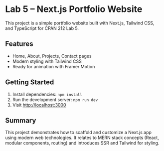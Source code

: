 
# Lab 5 – Next.js Portfolio Website

This project is a simple portfolio website built with Next.js, Tailwind CSS, and TypeScript for CPAN 212 Lab 5.

## Features
- Home, About, Projects, Contact pages
- Modern styling with Tailwind CSS
- Ready for animation with Framer Motion

## Getting Started
1. Install dependencies: `npm install`
2. Run the development server: `npm run dev`
3. Visit [http://localhost:3000](http://localhost:3000)

## Summary
This project demonstrates how to scaffold and customize a Next.js app using modern web technologies. It relates to MERN stack concepts (React, modular components, routing) and introduces SSR and Tailwind for styling.
